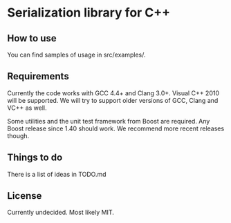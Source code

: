 Serialization library for C++
=============================

How to use
----------

You can find samples of usage in src/examples/.


Requirements
------------

Currently the code works with GCC 4.4+ and Clang 3.0+.  Visual C++ 2010 will be
supported.  We will try to support older versions of GCC, Clang and VC++ as
well.

Some utilities and the unit test framework from Boost are required.  Any Boost
release since 1.40 should work.  We recommend more recent releases though.


Things to do
------------

There is a list of ideas in TODO.md


License
-------

Currently undecided. Most likely MIT.
